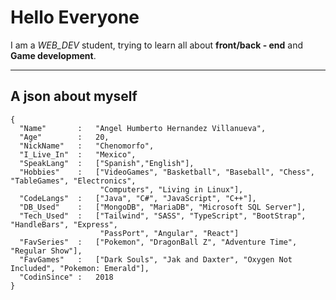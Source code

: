 # Hello Everyone
I am a *WEB_DEV* student, trying to learn all about **front/back - end** and **Game development**.

---
## A json about myself

    {
      "Name"       :   "Angel Humberto Hernandez Villanueva",
      "Age"        :   20,
      "NickName"   :   "Chenomorfo",
      "I_Live_In"  :   "Mexico",
      "SpeakLang"  :   ["Spanish","English"],
      "Hobbies"    :   ["VideoGames", "Basketball", "Baseball", "Chess", "TableGames", "Electronics", 
                        "Computers", "Living in Linux"],
      "CodeLangs"  :   ["Java", "C#", "JavaScript", "C++"],
      "DB_Used"    :   ["MongoDB", "MariaDB", "Microsoft SQL Server"],
      "Tech_Used"  :   ["Tailwind", "SASS", "TypeScript", "BootStrap", "HandleBars", "Express", 
                        "PassPort", "Angular", "React"]
      "FavSeries"  :   ["Pokemon", "DragonBall Z", "Adventure Time", "Regular Show"],
      "FavGames"   :   ["Dark Souls", "Jak and Daxter", "Oxygen Not Included", "Pokemon: Emerald"],
      "CodinSince" :   2018
    }

<!---
Chenomorfo/Chenomorfo is a ✨ special ✨ repository because its `README.md` (this file) appears on your GitHub profile.
You can click the Preview link to take a look at your changes.
--->
